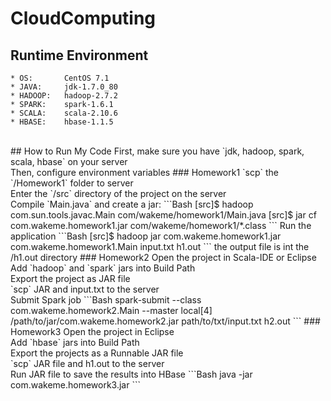 # CloudComputing
## Runtime Environment
    * OS:       CentOS 7.1
    * JAVA:     jdk-1.7.0_80
    * HADOOP:   hadoop-2.7.2
    * SPARK:    spark-1.6.1
    * SCALA:    scala-2.10.6
    * HBASE:    hbase-1.1.5
<br>
## How to Run My Code
First, make sure you have `jdk, hadoop, spark, scala, hbase` on your server<br>
Then, configure environment variables
### Homework1
`scp` the `/Homework1` folder to server<br>
Enter the `/src` directory of the project on the server<br>
Compile `Main.java` and create a jar:
```Bash
[src]$ hadoop com.sun.tools.javac.Main com/wakeme/homework1/Main.java 
[src]$ jar cf com.wakeme.homework1.jar com/wakeme/homework1/*.class
```
Run the application
```Bash
[src]$ hadoop jar com.wakeme.homework1.jar com.wakeme.homework1.Main input.txt h1.out
```
the output file is int the /h1.out directory
### Homework2
Open the project in Scala-IDE or Eclipse<br>
Add `hadoop` and `spark` jars into Build Path<br>
Export the project as JAR file<br>
`scp` JAR and input.txt to the server<br>
Submit Spark job
```Bash
spark-submit --class com.wakeme.homework2.Main --master local[4] /path/to/jar/com.wakeme.homework2.jar path/to/txt/input.txt h2.out
```
###  Homework3
Open the project in Eclipse<br>
Add `hbase` jars into Build Path<br>
Export the projects as a Runnable JAR file<br>
`scp` JAR file and h1.out to the server<br>
Run JAR file to save the results into HBase
```Bash
java -jar com.wakeme.homework3.jar
```
